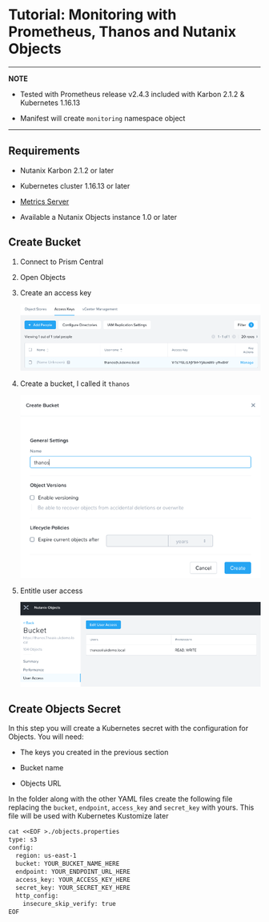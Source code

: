 # Tutorial: Monitoring with Prometheus, Thanos and Nutanix Objects

---
**NOTE**

* Tested with Prometheus release v2.4.3 included with Karbon 2.1.2 & Kubernetes 1.16.13

* Manifest will create `monitoring` namespace object

---

## Requirements

* Nutanix Karbon 2.1.2 or later

* Kubernetes cluster 1.16.13 or later

* [Metrics Server](../metrics-server/README.md)

* Available a Nutanix Objects instance 1.0 or later 

## Create Bucket

1. Connect to Prism Central

2. Open Objects

3. Create an access key

    ![Create bucket](images/01_objects_keys.png)

4. Create a bucket, I called it `thanos`

    ![Create bucket](images/02_objects_bucket.png)

5. Entitle user access

    ![Create bucket](images/03_objects_useraccess.png)

## Create Objects Secret

In this step you will create a Kubernetes secret with the configuration for Objects. You will need:

* The keys you created in the previous section

* Bucket name

* Objects URL

In the folder along with the other YAML files create the following file replacing the `bucket`, `endpoint`, `access_key` and `secret_key` with yours. This file will be used with Kubernetes Kustomize later

```shell
cat <<EOF >./objects.properties
type: s3
config:
  region: us-east-1
  bucket: YOUR_BUCKET_NAME_HERE
  endpoint: YOUR_ENDPOINT_URL_HERE
  access_key: YOUR_ACCESS_KEY_HERE
  secret_key: YOUR_SECRET_KEY_HERE
  http_config:
    insecure_skip_verify: true
EOF
```
